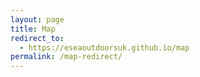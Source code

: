 ```yaml
---
layout: page
title: Map
redirect_to:
  - https://eseaoutdoorsuk.github.io/map
permalink: /map-redirect/
---
```

